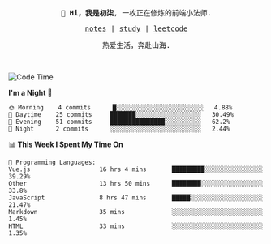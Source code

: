 <p align="center">
  <samp>
    <span><strong>👋 Hi，我是初柒</strong>,</span>
    <span>一枚正在修炼的前端小法师.</span>
  </samp>
</p>

<p align="center">
  <samp>
    <a href="https://www.wolai.com/dec-seven/wyPFvMTwAcD9muc6RMfThB">notes</a> |
    <a href="https://github.com/dec-seven/fe-study">study</a> |
    <a href="https://leetcode.cn/u/dec-seven/">leetcode</a>
  </samp>
</p>
<p align="center">
  <samp>
    <span>热爱生活，奔赴山海.</span>
  </samp>
</p>
<br>

<!--START_SECTION:waka-->
![Code Time](http://img.shields.io/badge/Code%20Time-343%20hrs%2034%20mins-blue)

**I'm a Night 🦉** 

```text
🌞 Morning    4 commits      █░░░░░░░░░░░░░░░░░░░░░░░░   4.88% 
🌆 Daytime    25 commits     ███████░░░░░░░░░░░░░░░░░░   30.49% 
🌃 Evening    51 commits     ███████████████░░░░░░░░░░   62.2% 
🌙 Night      2 commits      ░░░░░░░░░░░░░░░░░░░░░░░░░   2.44%

```


📊 **This Week I Spent My Time On** 

```text
💬 Programming Languages: 
Vue.js                   16 hrs 4 mins       █████████░░░░░░░░░░░░░░░░   39.29% 
Other                    13 hrs 50 mins      ████████░░░░░░░░░░░░░░░░░   33.8% 
JavaScript               8 hrs 47 mins       █████░░░░░░░░░░░░░░░░░░░░   21.47% 
Markdown                 35 mins             ░░░░░░░░░░░░░░░░░░░░░░░░░   1.45% 
HTML                     33 mins             ░░░░░░░░░░░░░░░░░░░░░░░░░   1.35%

```


<!--END_SECTION:waka-->

